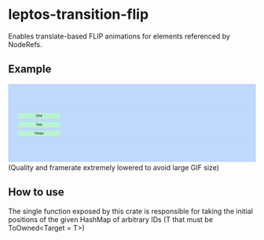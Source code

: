 # leptos-transition-flip
Enables translate-based FLIP animations for elements referenced by NodeRefs.

## Example
![FLIP example](./flip_example.gif)
(Quality and framerate extremely lowered to avoid large GIF size)

## How to use
The single function exposed by this crate is responsible for taking the initial positions
of the given HashMap of arbitrary IDs (T that must be ToOwned<Target = T>)
